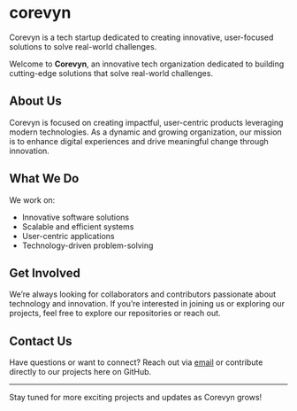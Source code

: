 # corevyn
Corevyn is a tech startup dedicated to creating innovative, user-focused solutions to solve real-world challenges.

Welcome to **Corevyn**, an innovative tech organization dedicated to building cutting-edge solutions that solve real-world challenges.  

## About Us
Corevyn is focused on creating impactful, user-centric products leveraging modern technologies. As a dynamic and growing organization, our mission is to enhance digital experiences and drive meaningful change through innovation.  

## What We Do
We work on:
- Innovative software solutions
- Scalable and efficient systems
- User-centric applications  
- Technology-driven problem-solving  

## Get Involved
We’re always looking for collaborators and contributors passionate about technology and innovation. If you’re interested in joining us or exploring our projects, feel free to explore our repositories or reach out.

## Contact Us
Have questions or want to connect? Reach out via [email](mailto:corevyn@domain.com) or contribute directly to our projects here on GitHub.  

---
Stay tuned for more exciting projects and updates as Corevyn grows!
